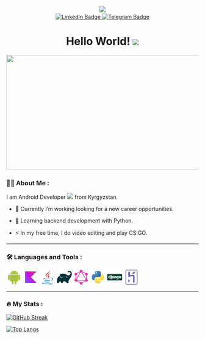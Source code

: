 <div id="header" align="center">
  <img src="https://media.giphy.com/media/M9gbBd9nbDrOTu1Mqx/giphy.gif" width="100"/>
  <div id="badges">
  <a href="https://www.linkedin.com/in/bakai-kalybekov-592a9b162/">
    <img src="https://img.shields.io/badge/LinkedIn-blue?style=for-the-badge&logo=linkedin&logoColor=white" alt="LinkedIn Badge"/>
  </a>
  <a href="https://t.me/bakaidzha">
    <img src="https://img.shields.io/badge/Telegram-black?style=for-the-badge&logo=telegram&logoColor=black" alt="Telegram Badge"/>
  </a>
</div>
 <h1>
   Hello World!
  <img src="https://media.giphy.com/media/hvRJCLFzcasrR4ia7z/giphy.gif" width="30px"/>
</h1>
</div>
<div align="center">
  <img src="https://media.giphy.com/media/dWesBcTLavkZuG35MI/giphy.gif" width="600" height="300"/>
</div>

### 👨‍💻 About Me :
I am Android Developer <img src="https://media.giphy.com/media/WUlplcMpOCEmTGBtBW/giphy.gif" width="30"> from Kyrgyzstan.

- :telescope: Currently I’m working looking for a new career opportunities.

- :seedling: Learning backend development with Python.

- :zap: In my free time, I do video editing and play CS:GO.

---

### 🛠️ Languages and Tools :
<div>
  <img src="https://github.com/devicons/devicon/blob/master/icons/android/android-original.svg" width="40" height="40"/>
  <img src="https://github.com/devicons/devicon/blob/master/icons/kotlin/kotlin-original.svg" width="40" height="40"/>
  <img src="https://github.com/devicons/devicon/blob/master/icons/java/java-original.svg" width="40" height="40"/>
  <img src="https://github.com/devicons/devicon/blob/master/icons/gradle/gradle-plain.svg" width="40" height="40"/>
  <img src="https://github.com/devicons/devicon/blob/master/icons/graphql/graphql-plain.svg" width="40" height="40"/>
  <img src="https://github.com/devicons/devicon/blob/master/icons/python/python-original.svg" width="40" height="40"/>
  <img src="https://github.com/devicons/devicon/blob/master/icons/django/django-original.svg" width="40" height="40"/>
  <img src="https://github.com/devicons/devicon/blob/master/icons/heroku/heroku-original.svg" width="40" height="40"/>
</div>

---

### :fire: My Stats :
[![GitHub Streak](http://github-readme-streak-stats.herokuapp.com?user=bakaikalybek&theme=dracula&date_format=M%20j%5B%2C%20Y%5D)](https://git.io/streak-stats)

[![Top Langs](https://github-readme-stats.vercel.app/api/top-langs/?username=bakaikalybek&layout=compact&theme=vision-friendly-dark)](https://github.com/anuraghazra/github-readme-stats)
<!--
**bakaikalybek/bakaikalybek** is a ✨ _special_ ✨ repository because its `README.md` (this file) appears on your GitHub profile.

Here are some ideas to get you started:

- 🔭 I’m currently working on ...
- 🌱 I’m currently learning ...
- 👯 I’m looking to collaborate on ...
- 🤔 I’m looking for help with ...
- 💬 Ask me about ...
- 📫 How to reach me: ...
- 😄 Pronouns: ...
- ⚡ Fun fact: ...
-->
